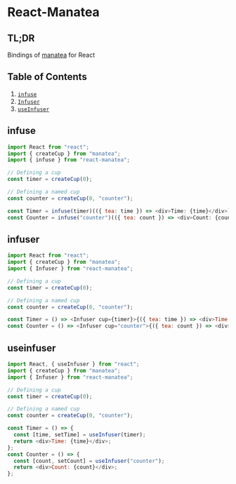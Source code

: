 # React-Manatea

## TL;DR

Bindings of [manatea](<[https://npmjs.](https://www.npmjs.com/package/manatea)>) for React

## Table of Contents

1.  [`infuse`](#infuse)
2.  [`Infuser`](#infuser)
3.  [`useInfuser`](#useinfuser)

## infuse

```js
import React from "react";
import { createCup } from "manatea";
import { infuse } from "react-manatea";

// Defining a cup
const timer = createCup(0);

// Defining a named cup
const counter = createCup(0, "counter");

const Timer = infuse(timer)(({ tea: time }) => <div>Time: {time}</div>);
const Counter = infuse("counter")(({ tea: count }) => <div>Count: {count}</div>);
```

## infuser

```js
import React from "react";
import { createCup } from "manatea";
import { Infuser } from "react-manatea";

// Defining a cup
const timer = createCup(0);

// Defining a named cup
const counter = createCup(0, "counter");

const Timer = () => <Infuser cup={timer}>{({ tea: time }) => <div>Time: {time}</div>}</Infuser>;
const Counter = () => <Infuser cup="counter">{({ tea: count }) => <div>Count: {count}</div>}</Infuser>;
```

## useinfuser

```js
import React, { useInfuser } from "react";
import { createCup } from "manatea";
import { Infuser } from "react-manatea";

// Defining a cup
const timer = createCup(0);

// Defining a named cup
const counter = createCup(0, "counter");

const Timer = () => {
  const [time, setTime] = useInfuser(timer);
  return <div>Time: {time}</div>;
};
const Counter = () => {
  const [count, setCount] = useInfuser("counter");
  return <div>Count: {count}</div>;
};
```
